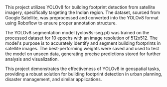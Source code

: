 This project utilizes YOLOv8 for building footprint detection from satellite imagery, specifically targeting the Indian region. The dataset, sourced from Google Satellite, was preprocessed and converted into the YOLOv8 format using Roboflow to ensure proper annotation structure.

The YOLOv8 segmentation model (yolov8s-seg.pt) was trained on the processed dataset for 10 epochs with an image resolution of 512x512. The model's purpose is to accurately identify and segment building footprints in satellite images. The best-performing weights were saved and used to test the model on unseen data, generating precise predictions stored for further analysis and visualization.

This project demonstrates the effectiveness of YOLOv8 in geospatial tasks, providing a robust solution for building footprint detection in urban planning, disaster management, and similar applications.
